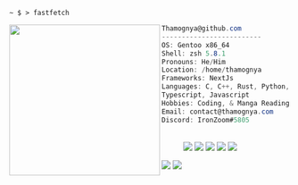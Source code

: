 ```console
~ $ > fastfetch
```

<img align="left" src="https://avatars.githubusercontent.com/u/98194153?v=4" width="270" /> 

```csharp
Thamognya@github.com
-------------------------
OS: Gentoo x86_64
Shell: zsh 5.8.1
Pronouns: He/Him
Location: /home/thamognya
Frameworks: NextJs
Languages: C, C++, Rust, Python,
Typescript, Javascript
Hobbies: Coding, & Manga Reading
Email: contact@thamognya.com
Discord: IronZoom#5805
```
<p align="left">
   &nbsp; &nbsp; &nbsp; &nbsp; &nbsp; &nbsp; &nbsp; &nbsp; &nbsp; &nbsp; &nbsp; &nbsp; &nbsp; 
   &nbsp; &nbsp; &nbsp; &nbsp; &nbsp; &nbsp; &nbsp; &nbsp; &nbsp; &nbsp; &nbsp; &nbsp; &nbsp; 
   &nbsp; &nbsp; &nbsp; &nbsp; &nbsp; &nbsp; &nbsp; &nbsp;
  <img src="https://singlecolorimage.com/get/F28FAD/25x20" />
  <img src="https://singlecolorimage.com/get/ABE9B3/25x20" />
  <img src="https://singlecolorimage.com/get/B5E8E0/25x20" />
  <img src="https://singlecolorimage.com/get/96CDFB/25x20" />
  <img src="https://singlecolorimage.com/get/89DCEB/25x20" />
</p>

<div>
   <img src="https://github-readme-stats.vercel.app/api/top-langs/?username=ThamognyaKodi&langs_count=10&hide=shell#gh-light-mode-only" />
   
   <img src="https://github-readme-stats.vercel.app/api/top-langs/?username=ThamognyaKodi&langs_count=10&hide=shell&theme=dark&show_icons=true#gh-dark-mode-only" />
<div>
